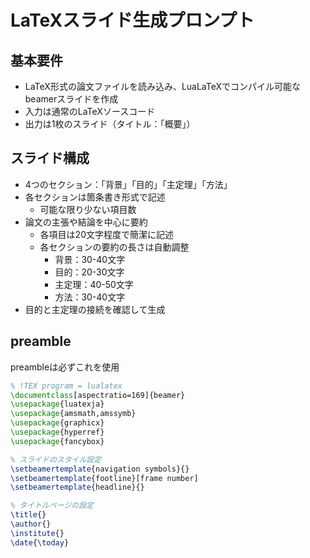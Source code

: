 # LaTeXスライド生成プロンプト

## 基本要件
* LaTeX形式の論文ファイルを読み込み、LuaLaTeXでコンパイル可能なbeamerスライドを作成
* 入力は通常のLaTeXソースコード
* 出力は1枚のスライド（タイトル：「概要」）

## スライド構成
* 4つのセクション：「背景」「目的」「主定理」「方法」
* 各セクションは箇条書き形式で記述
  * 可能な限り少ない項目数
* 論文の主張や結論を中心に要約
  * 各項目は20文字程度で簡潔に記述
  * 各セクションの要約の長さは自動調整
    * 背景：30-40文字
    * 目的：20-30文字
    * 主定理：40-50文字
    * 方法：30-40文字
* 目的と主定理の接続を確認して生成

## preamble
preambleは必ずこれを使用

```latex
% !TEX program = lualatex
\documentclass[aspectratio=169]{beamer}
\usepackage{luatexja}
\usepackage{amsmath,amssymb}
\usepackage{graphicx}
\usepackage{hyperref}
\usepackage{fancybox}

% スライドのスタイル設定
\setbeamertemplate{navigation symbols}{}
\setbeamertemplate{footline}[frame number]
\setbeamertemplate{headline}{}

% タイトルページの設定
\title{}
\author{}
\institute{}
\date{\today}
```
